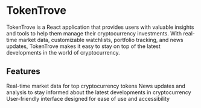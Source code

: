 # TokenTrove
TokenTrove is a React application that provides users with valuable insights and tools to help them manage their cryptocurrency investments. With real-time market data, customizable watchlists, portfolio tracking, and news updates, TokenTrove makes it easy to stay on top of the latest developments in the world of cryptocurrency.

## Features
Real-time market data for top cryptocurrency tokens
News updates and analysis to stay informed about the latest developments in cryptocurrency
User-friendly interface designed for ease of use and accessibility
